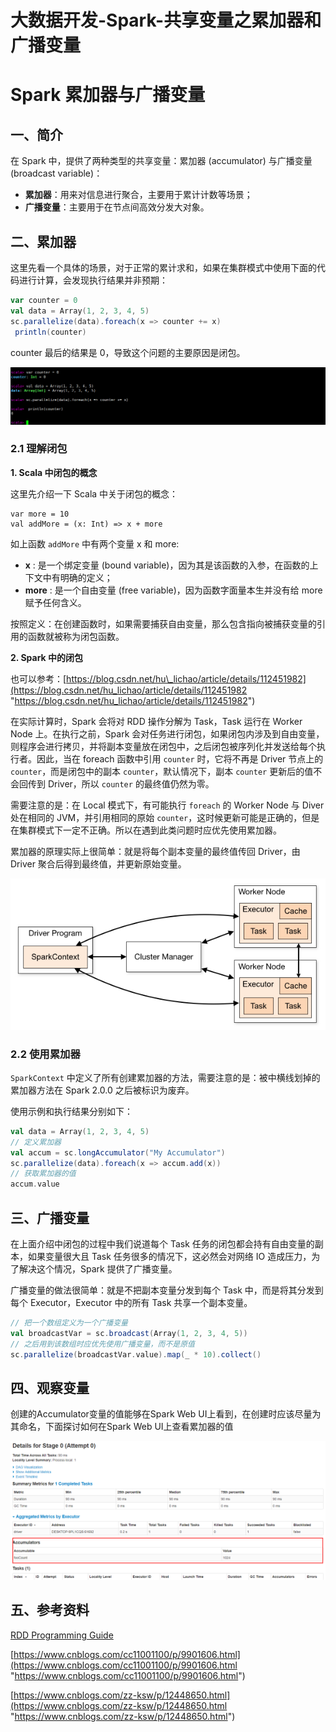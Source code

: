 # 大数据开发-Spark-共享变量之累加器和广播变量

# Spark 累加器与广播变量

## 一、简介

在 Spark 中，提供了两种类型的共享变量：累加器 (accumulator) 与广播变量 (broadcast variable)：

-   **累加器**：用来对信息进行聚合，主要用于累计计数等场景；
-   **广播变量**：主要用于在节点间高效分发大对象。

## 二、累加器

这里先看一个具体的场景，对于正常的累计求和，如果在集群模式中使用下面的代码进行计算，会发现执行结果并非预期：

```scala
var counter = 0
val data = Array(1, 2, 3, 4, 5)
sc.parallelize(data).foreach(x => counter += x)
 println(counter)
```

counter 最后的结果是 0，导致这个问题的主要原因是闭包。

![](image/image_15MIgZKxKZ.png)

### 2.1 理解闭包

**1. Scala 中闭包的概念**

这里先介绍一下 Scala 中关于闭包的概念：

```纯文本
var more = 10
val addMore = (x: Int) => x + more
```

如上函数 `addMore` 中有两个变量 x 和 more:

-   **x** : 是一个绑定变量 (bound variable)，因为其是该函数的入参，在函数的上下文中有明确的定义；
-   **more** : 是一个自由变量 (free variable)，因为函数字面量本生并没有给 more 赋予任何含义。

按照定义：在创建函数时，如果需要捕获自由变量，那么包含指向被捕获变量的引用的函数就被称为闭包函数。

**2. Spark 中的闭包**

也可以参考：[https://blog.csdn.net/hu\_lichao/article/details/112451982](https://blog.csdn.net/hu_lichao/article/details/112451982 "https://blog.csdn.net/hu_lichao/article/details/112451982")

在实际计算时，Spark 会将对 RDD 操作分解为 Task，Task 运行在 Worker Node 上。在执行之前，Spark 会对任务进行闭包，如果闭包内涉及到自由变量，则程序会进行拷贝，并将副本变量放在闭包中，之后闭包被序列化并发送给每个执行者。因此，当在 foreach 函数中引用 `counter` 时，它将不再是 Driver 节点上的 `counter`，而是闭包中的副本 `counter`，默认情况下，副本 `counter` 更新后的值不会回传到 Driver，所以 `counter` 的最终值仍然为零。

需要注意的是：在 Local 模式下，有可能执行 `foreach` 的 Worker Node 与 Diver 处在相同的 JVM，并引用相同的原始 `counter`，这时候更新可能是正确的，但是在集群模式下一定不正确。所以在遇到此类问题时应优先使用累加器。

累加器的原理实际上很简单：就是将每个副本变量的最终值传回 Driver，由 Driver 聚合后得到最终值，并更新原始变量。

![](image/image_nfxD6UD77B.png)

### 2.2 使用累加器

`SparkContext` 中定义了所有创建累加器的方法，需要注意的是：被中横线划掉的累加器方法在 Spark 2.0.0 之后被标识为废弃。

使用示例和执行结果分别如下：

```scala
val data = Array(1, 2, 3, 4, 5)
// 定义累加器
val accum = sc.longAccumulator("My Accumulator")
sc.parallelize(data).foreach(x => accum.add(x))
// 获取累加器的值
accum.value
```

## 三、广播变量

在上面介绍中闭包的过程中我们说道每个 Task 任务的闭包都会持有自由变量的副本，如果变量很大且 Task 任务很多的情况下，这必然会对网络 IO 造成压力，为了解决这个情况，Spark 提供了广播变量。

广播变量的做法很简单：就是不把副本变量分发到每个 Task 中，而是将其分发到每个 Executor，Executor 中的所有 Task 共享一个副本变量。

```scala
// 把一个数组定义为一个广播变量
val broadcastVar = sc.broadcast(Array(1, 2, 3, 4, 5))
// 之后用到该数组时应优先使用广播变量，而不是原值
sc.parallelize(broadcastVar.value).map(_ * 10).collect()
```

## 四、观察变量

创建的Accumulator变量的值能够在Spark Web UI上看到，在创建时应该尽量为其命名，下面探讨如何在Spark Web UI上查看累加器的值

![](image/image_UjOUhsLRvT.png)

## 五、参考资料

[RDD Programming Guide](http://spark.apache.org/docs/latest/rdd-programming-guide.html#rdd-programming-guide "RDD Programming Guide")

[https://www.cnblogs.com/cc11001100/p/9901606.html](https://www.cnblogs.com/cc11001100/p/9901606.html "https://www.cnblogs.com/cc11001100/p/9901606.html")

[https://www.cnblogs.com/zz-ksw/p/12448650.html](https://www.cnblogs.com/zz-ksw/p/12448650.html "https://www.cnblogs.com/zz-ksw/p/12448650.html")

